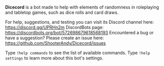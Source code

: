 **Dicecord** is a bot made to help with elements of randomness in roleplaying and tabletop games, such as dice rolls and card draws.

For help, suggestions, and testing you can visit its Discord channel here: https://discord.gg/UPRHn2m
DiscordBots page: https://discordbots.org/bot/572698679618568193
Encountered a bug or have a suggestion? Please create an issue here: https://github.com/ShooterAndy/Dicecord/issues

Type `!help commands` to see the list of available commands.
Type `!help settings` to learn more about this bot's settings.